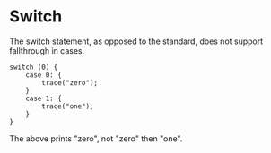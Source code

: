 # Switch

The switch statement, as opposed to the standard, does not support fallthrough in cases.

```
switch (0) {
    case 0: {
        trace("zero");
    }
    case 1: {
        trace("one");
    }
}
```

The above prints "zero", not "zero" then "one".